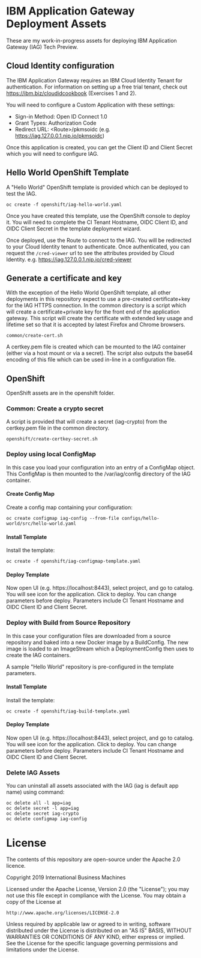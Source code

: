 # IBM Application Gateway Deployment Assets
These are my work-in-progress assets for deploying IBM Application Gateway (IAG) Tech Preview.

## Cloud Identity configuration
The IBM Application Gateway requires an IBM Cloud Identity Tenant for authentication.
For information on setting up a free trial tenant, check out https://ibm.biz/cloudidcookbook (Exercises 1 and 2).

You will need to configure a Custom Application with these settings:
  - Sign-in Method: Open ID Connect 1.0
  - Grant Types: Authorization Code
  - Redirect URL: \<Route\>/pkmsoidc (e.g. https://iag.127.0.0.1.nip.io/pkmsoidc)

Once this application is created, you can get the Client ID and Client Secret which you will need to configure IAG.

## Hello World OpenShift Template
A "Hello World" OpenShift template is provided which can be deployed to test the IAG.

```
oc create -f openshift/iag-hello-world.yaml
```

Once you have created this template, use the OpenShift console to deploy it.  You will need to complete the CI Tenant Hostname, OIDC Client ID,
and OIDC Client Secret in the template deployment wizard.

Once deployed, use the Route to connect to the IAG.  You will be redirected to your Cloud Identity tenant to authenticate.
Once authenticated, you can request the `/cred-viewer` url to see the attributes provided by Cloud Identity.
e.g. https://iag.127.0.0.1.nip.io/cred-viewer

## Generate a certificate and key
With the exception of the Hello World OpenShift template, all other deployments in this repository expect to use a pre-created certificate+key for the IAG HTTPS connection.  In the common directory is a script which will create a certificate+private key for the front end of the application gateway.  This script will create the certificate with extended key usage and lifetime set so that it is accepted by latest Firefox and Chrome browsers.

```
common/create-cert.sh
```

A certkey.pem file is created which can be mounted to the IAG container (either via a host mount or via a secret).
The script also outputs the base64 encoding of this file which can be used in-line in a configuration file.

## OpenShift
OpenShift assets are in the openshift folder.

### Common: Create a crypto secret
A script is provided that will create a secret (iag-crypto) from the certkey.pem file in the common directory.

```
openshift/create-certkey-secret.sh
```

### Deploy using local ConfigMap
In this case you load your configuration into an entry of a ConfigMap object.  This ConfigMap is then mounted to the /var/iag/config directory of the IAG container.

#### Create Config Map
Create a config map containing your configuration:
```
oc create configmap iag-config --from-file configs/hello-world/src/hello-world.yaml
```

#### Install Template
Install the template:
```
oc create -f openshift/iag-configmap-template.yaml
```

#### Deploy Template
Now open UI (e.g. https://localhost:8443), select project, and go to catalog. You will see icon for the application.  Click to deploy.  You can change parameters before deploy.  Parameters include CI Tenant Hostname and OIDC Client ID and Client Secret.

### Deploy with Build from Source Repository
In this case your configuration files are downloaded from a source repository and baked into a new Docker image by a BuildConfig.  The new image is loaded to an ImageStream which a DeploymentConfig then uses to create the IAG containers.

A sample "Hello World" repository is pre-configured in the template parameters.

#### Install Template
Install the template:
```
oc create -f openshift/iag-build-template.yaml
```

#### Deploy Template
Now open UI (e.g. https://localhost:8443), select project, and go to catalog. You will see icon for the application.  Click to deploy.  You can change parameters before deploy.  Parameters include CI Tenant Hostname and OIDC Client ID and Client Secret.


### Delete IAG Assets
You can uninstall all assets associated with the IAG (iag is default app name) using command:
```
oc delete all -l app=iag
oc delete secret -l app=iag
oc delete secret iag-crypto
oc delete configmap iag-config
```

# License

The contents of this repository are open-source under the Apache 2.0 licence.

Copyright 2019 International Business Machines

Licensed under the Apache License, Version 2.0 (the "License");
you may not use this file except in compliance with the License.
You may obtain a copy of the License at

    http://www.apache.org/licenses/LICENSE-2.0

Unless required by applicable law or agreed to in writing, software
distributed under the License is distributed on an "AS IS" BASIS,
WITHOUT WARRANTIES OR CONDITIONS OF ANY KIND, either express or implied.
See the License for the specific language governing permissions and
limitations under the License.
